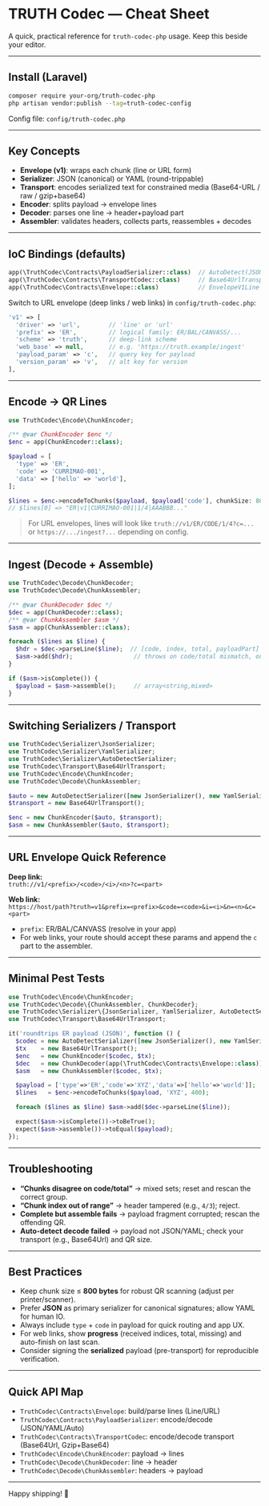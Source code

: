 # TRUTH Codec — Cheat Sheet

A quick, practical reference for `truth-codec-php` usage. Keep this beside your editor.

---

## Install (Laravel)

```bash
composer require your-org/truth-codec-php
php artisan vendor:publish --tag=truth-codec-config
```

Config file: `config/truth-codec.php`

---

## Key Concepts

- **Envelope (v1)**: wraps each chunk (line or URL form)
- **Serializer**: JSON (canonical) or YAML (round-trippable)
- **Transport**: encodes serialized text for constrained media (Base64-URL / raw / gzip+base64)
- **Encoder**: splits payload → envelope lines
- **Decoder**: parses one line → header+payload part
- **Assembler**: validates headers, collects parts, reassembles + decodes

---

## IoC Bindings (defaults)

```php
app(\TruthCodec\Contracts\PayloadSerializer::class)  // AutoDetect(JSON,YAML) with JSON primary
app(\TruthCodec\Contracts\TransportCodec::class)     // Base64UrlTransport
app(\TruthCodec\Contracts\Envelope::class)           // EnvelopeV1Line ("ER|v1|...")
```

Switch to URL envelope (deep links / web links) in `config/truth-codec.php`:

```php
'v1' => [
  'driver' => 'url',        // 'line' or 'url'
  'prefix' => 'ER',         // logical family: ER/BAL/CANVASS/...
  'scheme' => 'truth',      // deep-link scheme
  'web_base' => null,       // e.g. 'https://truth.example/ingest'
  'payload_param' => 'c',   // query key for payload
  'version_param' => 'v',   // alt key for version
],
```

---

## Encode → QR Lines

```php
use TruthCodec\Encode\ChunkEncoder;

/** @var ChunkEncoder $enc */
$enc = app(ChunkEncoder::class);

$payload = [
  'type' => 'ER',
  'code' => 'CURRIMAO-001',
  'data' => ['hello' => 'world'],
];

$lines = $enc->encodeToChunks($payload, $payload['code'], chunkSize: 800);
// $lines[0] => "ER|v1|CURRIMAO-001|1/4|AAABBB..."
```

> For URL envelopes, lines will look like `truth://v1/ER/CODE/1/4?c=...` or `https://.../ingest?...` depending on config.

---

## Ingest (Decode + Assemble)

```php
use TruthCodec\Decode\ChunkDecoder;
use TruthCodec\Decode\ChunkAssembler;

/** @var ChunkDecoder $dec */
$dec = app(ChunkDecoder::class);
/** @var ChunkAssembler $asm */
$asm = app(ChunkAssembler::class);

foreach ($lines as $line) {
  $hdr = $dec->parseLine($line);  // [code, index, total, payloadPart]
  $asm->add($hdr);                 // throws on code/total mismatch, out-of-range, duplicates
}

if ($asm->isComplete()) {
  $payload = $asm->assemble();     // array<string,mixed>
}
```

---

## Switching Serializers / Transport

```php
use TruthCodec\Serializer\JsonSerializer;
use TruthCodec\Serializer\YamlSerializer;
use TruthCodec\Serializer\AutoDetectSerializer;
use TruthCodec\Transport\Base64UrlTransport;
use TruthCodec\Encode\ChunkEncoder;
use TruthCodec\Decode\ChunkAssembler;

$auto = new AutoDetectSerializer([new JsonSerializer(), new YamlSerializer()], new JsonSerializer());
$transport = new Base64UrlTransport();

$enc = new ChunkEncoder($auto, $transport);
$asm = new ChunkAssembler($auto, $transport);
```

---

## URL Envelope Quick Reference

**Deep link:**  
`truth://v1/<prefix>/<code>/<i>/<n>?c=<part>`

**Web link:**  
`https://host/path?truth=v1&prefix=<prefix>&code=<code>&i=<i>&n=<n>&c=<part>`

- `prefix`: ER/BAL/CANVASS (resolve in your app)
- For web links, your route should accept these params and append the `c` part to the assembler.

---

## Minimal Pest Tests

```php
use TruthCodec\Encode\ChunkEncoder;
use TruthCodec\Decode\{ChunkAssembler, ChunkDecoder};
use TruthCodec\Serializer\{JsonSerializer, YamlSerializer, AutoDetectSerializer};
use TruthCodec\Transport\Base64UrlTransport;

it('roundtrips ER payload (JSON)', function () {
  $codec = new AutoDetectSerializer([new JsonSerializer(), new YamlSerializer()], new JsonSerializer());
  $tx    = new Base64UrlTransport();
  $enc   = new ChunkEncoder($codec, $tx);
  $dec   = new ChunkDecoder(app(\TruthCodec\Contracts\Envelope::class));
  $asm   = new ChunkAssembler($codec, $tx);

  $payload = ['type'=>'ER','code'=>'XYZ','data'=>['hello'=>'world']];
  $lines   = $enc->encodeToChunks($payload, 'XYZ', 400);

  foreach ($lines as $line) $asm->add($dec->parseLine($line));

  expect($asm->isComplete())->toBeTrue();
  expect($asm->assemble())->toEqual($payload);
});
```

---

## Troubleshooting

- **“Chunks disagree on code/total”** → mixed sets; reset and rescan the correct group.
- **“Chunk index out of range”** → header tampered (e.g., `4/3`); reject.
- **Complete but assemble fails** → payload fragment corrupted; rescan the offending QR.
- **Auto-detect decode failed** → payload not JSON/YAML; check your transport (e.g., Base64Url) and QR size.

---

## Best Practices

- Keep chunk size ≤ **800 bytes** for robust QR scanning (adjust per printer/scanner).
- Prefer **JSON** as primary serializer for canonical signatures; allow YAML for human IO.
- Always include `type` + `code` in payload for quick routing and app UX.
- For web links, show **progress** (received indices, total, missing) and auto-finish on last scan.
- Consider signing the **serialized** payload (pre-transport) for reproducible verification.

---

## Quick API Map

- `TruthCodec\Contracts\Envelope`: build/parse lines (Line/URL)
- `TruthCodec\Contracts\PayloadSerializer`: encode/decode (JSON/YAML/Auto)
- `TruthCodec\Contracts\TransportCodec`: encode/decode transport (Base64Url, Gzip+Base64)
- `TruthCodec\Encode\ChunkEncoder`: payload → lines
- `TruthCodec\Decode\ChunkDecoder`: line → header
- `TruthCodec\Decode\ChunkAssembler`: headers → payload

---

Happy shipping! 🚀
